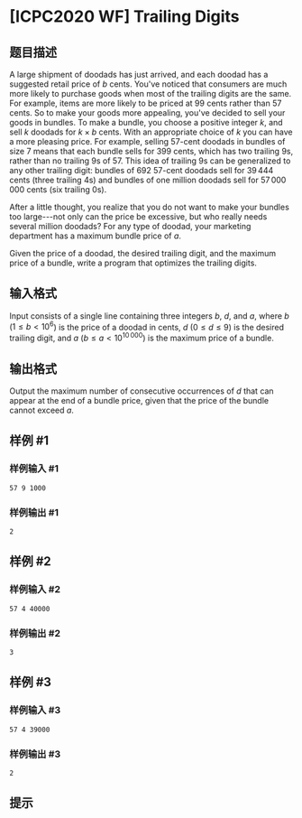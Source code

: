 # [ICPC2020 WF] Trailing Digits

## 题目描述

A large shipment of doodads has just arrived, and each doodad has a suggested retail price of $b$ cents. You've noticed that consumers are much more likely to purchase goods when most of the trailing digits are the same. For example, items are more likely to be priced at $99$ cents rather than $57$ cents. So to make your goods more appealing, you've decided to sell your goods in bundles. To make a bundle, you choose a positive integer $k$, and sell $k$ doodads for $k \times b$ cents. With an appropriate choice of $k$ you can have a more pleasing price. For example, selling $57$-cent doodads in bundles of size $7$ means that each bundle sells for $399$ cents, which has two trailing $9$s, rather than no trailing $9$s of $57$. This idea of trailing $9$s can be generalized to any other trailing digit: bundles of $692$ $57$-cent doodads sell for $39\,444$ cents (three trailing $4$s) and bundles of one million doodads sell for $57\,000\,000$ cents (six trailing $0$s).

After a little thought, you realize that you do not want to make your bundles too large---not only can the price be excessive, but who really needs several million doodads? For any type of doodad, your marketing department has a maximum bundle price of $a$.

Given the price of a doodad, the desired trailing digit, and the maximum price of a bundle, write a program that optimizes the trailing digits.

## 输入格式

Input consists of a single line containing three integers $b$, $d$, and $a$, where $b$ ($1 \leq b < 10^{6}$) is the price of a doodad in cents, $d$ ($0 \leq d \leq 9$) is the desired trailing digit, and $a$ ($b \leq a < 10^{10\,000}$) is the maximum price of a bundle.

## 输出格式

Output the maximum number of consecutive occurrences of $d$ that can appear at the end of a bundle price, given that the price of the bundle cannot exceed $a$.

## 样例 #1

### 样例输入 #1
```
57 9 1000
```

### 样例输出 #1

```
2
```

## 样例 #2

### 样例输入 #2
```
57 4 40000
```

### 样例输出 #2

```
3
```

## 样例 #3

### 样例输入 #3
```
57 4 39000
```

### 样例输出 #3

```
2
```

## 提示


